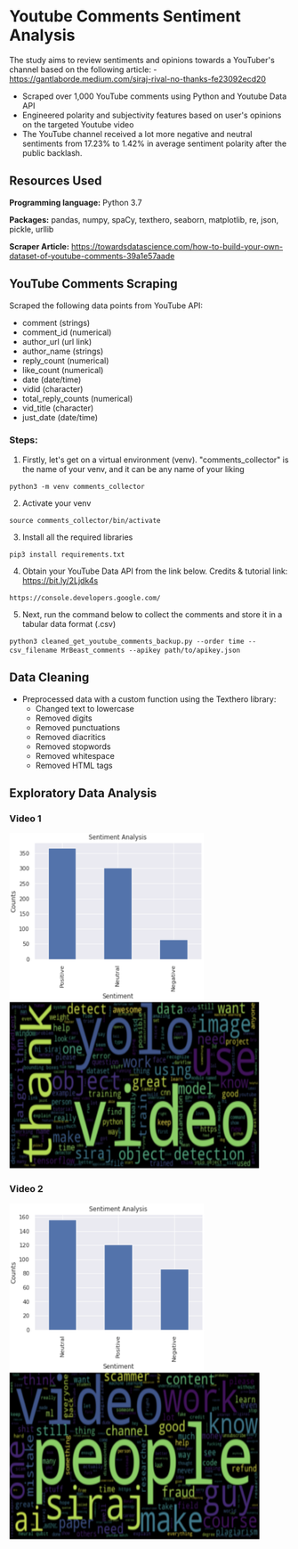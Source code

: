 # Youtube Comments Sentiment Analysis
The study aims to review sentiments and opinions towards a YouTuber's channel based on the following article: - https://gantlaborde.medium.com/siraj-rival-no-thanks-fe23092ecd20

- Scraped over 1,000 YouTube comments using Python and Youtube Data API
- Engineered polarity and subjectivity features based on user's opinions on the targeted Youtube video
- The YouTube channel received a lot more negative and neutral sentiments from 17.23% to 1.42% in average sentiment polarity after the public backlash.


## Resources Used
**Programming language:** Python 3.7

**Packages:** pandas, numpy, spaCy, texthero, seaborn, matplotlib, re, json, pickle, urllib

**Scraper Article:** https://towardsdatascience.com/how-to-build-your-own-dataset-of-youtube-comments-39a1e57aade

## YouTube Comments Scraping
Scraped the following data points from YouTube API:
- comment (strings)
- comment_id (numerical)
- author_url (url link)
- author_name (strings)
- reply_count (numerical) 
- like_count (numerical) 
- date (date/time) 
- vidid (character) 
- total_reply_counts (numerical) 
- vid_title (character)
- just_date (date/time) 

### Steps: 
1. Firstly, let's get on a virtual environment (venv). "comments_collector" is the name of your venv, and it can be any name of your liking
```
python3 -m venv comments_collector
```
2. Activate your venv 
```
source comments_collector/bin/activate
```
3. Install all the required libraries
```
pip3 install requirements.txt
```
4. Obtain your YouTube Data API from the link below. Credits & tutorial link: https://bit.ly/2Ljdk4s
```
https://console.developers.google.com/ 
```
5. Next, run the command below to collect the comments and store it in a tabular data format (.csv) 
```
python3 cleaned_get_youtube_comments_backup.py --order time --csv_filename MrBeast_comments --apikey path/to/apikey.json
```

## Data Cleaning
- Preprocessed data with a custom function using the Texthero library:
  - Changed text to lowercase
  - Removed digits
  - Removed punctuations
  - Removed diacritics
  - Removed stopwords
  - Removed whitespace
  - Removed HTML tags
  
## Exploratory Data Analysis

### Video 1
<p float="left">
  <img src="https://github.com/PannaD8ta/YT_Comments_Sentiment_Analysis/blob/main/Sentiment_Analysis_plot_1.png" alt="Video 1" width="350" height="300"/>
  <img src="https://github.com/PannaD8ta/YT_Comments_Sentiment_Analysis/blob/main/Word_Cloud_1.png" alt="Video 1" width="450" height="300" />
</p>

### Video 2
<p float="left">
  <img src="https://github.com/PannaD8ta/YT_Comments_Sentiment_Analysis/blob/main/Sentiment_Analysis_plot_2.png" alt="Video 1" width="350" height="300"/>
  <img src="https://github.com/PannaD8ta/YT_Comments_Sentiment_Analysis/blob/main/Word_Cloud_2.png" alt="Video 1" width="450" height="300" />
</p>


